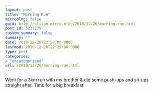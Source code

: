 ```yaml
---
layout: post
title: "Morning Run"
microblog: false
guid: http://slison.micro.blog/2010/12/26/morning-run.html
post_id: 5237179
custom_summary: false
summary: ""
date: 2010-12-26T22:29:00-0000
lastmod: 2010-12-26T22:29:00-0000
type: post
categories:
- "Uncategorized"
url: /2010/12/26/morning-run.html
---
```

<p>Went for a 3km run with my brother &amp; did some push-ups and sit-ups straight after. Time for a big breakfast!</p>  <div class="blogger-post-footer"><img width="1" height="1" src="" alt=""></div>
